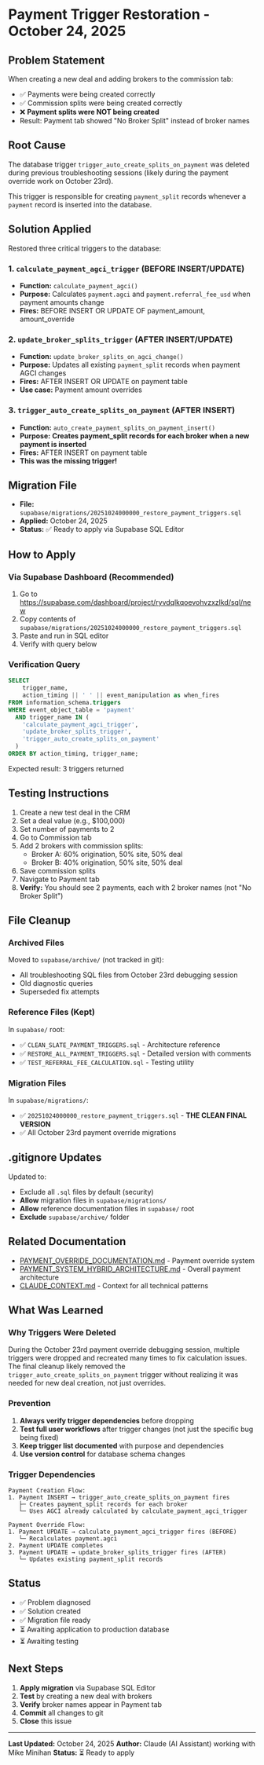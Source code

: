 # Payment Trigger Restoration - October 24, 2025

## Problem Statement

When creating a new deal and adding brokers to the commission tab:
- ✅ Payments were being created correctly
- ✅ Commission splits were being created correctly
- ❌ **Payment splits were NOT being created**
- Result: Payment tab showed "No Broker Split" instead of broker names

## Root Cause

The database trigger `trigger_auto_create_splits_on_payment` was deleted during previous troubleshooting sessions (likely during the payment override work on October 23rd).

This trigger is responsible for creating `payment_split` records whenever a `payment` record is inserted into the database.

## Solution Applied

Restored three critical triggers to the database:

### 1. `calculate_payment_agci_trigger` (BEFORE INSERT/UPDATE)
- **Function:** `calculate_payment_agci()`
- **Purpose:** Calculates `payment.agci` and `payment.referral_fee_usd` when payment amounts change
- **Fires:** BEFORE INSERT OR UPDATE OF payment_amount, amount_override

### 2. `update_broker_splits_trigger` (AFTER INSERT/UPDATE)
- **Function:** `update_broker_splits_on_agci_change()`
- **Purpose:** Updates all existing `payment_split` records when payment AGCI changes
- **Fires:** AFTER INSERT OR UPDATE on payment table
- **Use case:** Payment amount overrides

### 3. `trigger_auto_create_splits_on_payment` (AFTER INSERT)
- **Function:** `auto_create_payment_splits_on_payment_insert()`
- **Purpose:** **Creates payment_split records for each broker when a new payment is inserted**
- **Fires:** AFTER INSERT on payment table
- **This was the missing trigger!**

## Migration File

- **File:** `supabase/migrations/20251024000000_restore_payment_triggers.sql`
- **Applied:** October 24, 2025
- **Status:** ✅ Ready to apply via Supabase SQL Editor

## How to Apply

### Via Supabase Dashboard (Recommended)
1. Go to https://supabase.com/dashboard/project/ryvdqlkqoevohvzxzlkd/sql/new
2. Copy contents of `supabase/migrations/20251024000000_restore_payment_triggers.sql`
3. Paste and run in SQL editor
4. Verify with query below

### Verification Query
```sql
SELECT
    trigger_name,
    action_timing || ' ' || event_manipulation as when_fires
FROM information_schema.triggers
WHERE event_object_table = 'payment'
  AND trigger_name IN (
    'calculate_payment_agci_trigger',
    'update_broker_splits_trigger',
    'trigger_auto_create_splits_on_payment'
  )
ORDER BY action_timing, trigger_name;
```

Expected result: 3 triggers returned

## Testing Instructions

1. Create a new test deal in the CRM
2. Set a deal value (e.g., $100,000)
3. Set number of payments to 2
4. Go to Commission tab
5. Add 2 brokers with commission splits:
   - Broker A: 60% origination, 50% site, 50% deal
   - Broker B: 40% origination, 50% site, 50% deal
6. Save commission splits
7. Navigate to Payment tab
8. **Verify:** You should see 2 payments, each with 2 broker names (not "No Broker Split")

## File Cleanup

### Archived Files
Moved to `supabase/archive/` (not tracked in git):
- All troubleshooting SQL files from October 23rd debugging session
- Old diagnostic queries
- Superseded fix attempts

### Reference Files (Kept)
In `supabase/` root:
- ✅ `CLEAN_SLATE_PAYMENT_TRIGGERS.sql` - Architecture reference
- ✅ `RESTORE_ALL_PAYMENT_TRIGGERS.sql` - Detailed version with comments
- ✅ `TEST_REFERRAL_FEE_CALCULATION.sql` - Testing utility

### Migration Files
In `supabase/migrations/`:
- ✅ `20251024000000_restore_payment_triggers.sql` - **THE CLEAN FINAL VERSION**
- ✅ All October 23rd payment override migrations

## .gitignore Updates

Updated to:
- Exclude all `.sql` files by default (security)
- **Allow** migration files in `supabase/migrations/`
- **Allow** reference documentation files in `supabase/` root
- **Exclude** `supabase/archive/` folder

## Related Documentation

- [PAYMENT_OVERRIDE_DOCUMENTATION.md](../PAYMENT_OVERRIDE_DOCUMENTATION.md) - Payment override system
- [PAYMENT_SYSTEM_HYBRID_ARCHITECTURE.md](../PAYMENT_SYSTEM_HYBRID_ARCHITECTURE.md) - Overall payment architecture
- [CLAUDE_CONTEXT.md](../CLAUDE_CONTEXT.md) - Context for all technical patterns

## What Was Learned

### Why Triggers Were Deleted
During the October 23rd payment override debugging session, multiple triggers were dropped and recreated many times to fix calculation issues. The final cleanup likely removed the `trigger_auto_create_splits_on_payment` trigger without realizing it was needed for new deal creation, not just overrides.

### Prevention
1. **Always verify trigger dependencies** before dropping
2. **Test full user workflows** after trigger changes (not just the specific bug being fixed)
3. **Keep trigger list documented** with purpose and dependencies
4. **Use version control** for database schema changes

### Trigger Dependencies

```
Payment Creation Flow:
1. Payment INSERT → trigger_auto_create_splits_on_payment fires
   ├─ Creates payment_split records for each broker
   └─ Uses AGCI already calculated by calculate_payment_agci_trigger

Payment Override Flow:
1. Payment UPDATE → calculate_payment_agci_trigger fires (BEFORE)
   └─ Recalculates payment.agci
2. Payment UPDATE completes
3. Payment UPDATE → update_broker_splits_trigger fires (AFTER)
   └─ Updates existing payment_split records
```

## Status

- ✅ Problem diagnosed
- ✅ Solution created
- ✅ Migration file ready
- ⏳ Awaiting application to production database
- ⏳ Awaiting testing

## Next Steps

1. **Apply migration** via Supabase SQL Editor
2. **Test** by creating a new deal with brokers
3. **Verify** broker names appear in Payment tab
4. **Commit** all changes to git
5. **Close** this issue

---

**Last Updated:** October 24, 2025
**Author:** Claude (AI Assistant) working with Mike Minihan
**Status:** ⏳ Ready to apply
